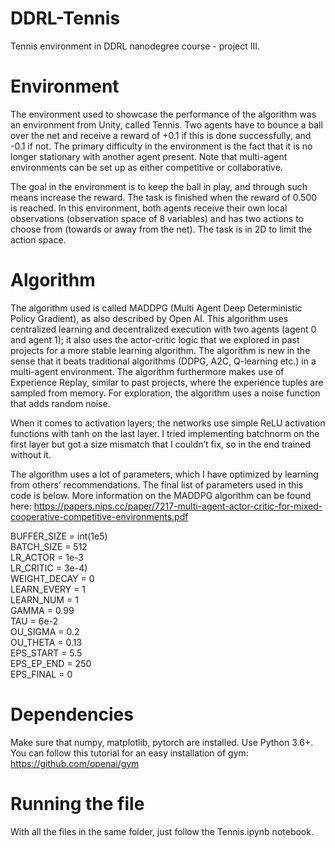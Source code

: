 # DDRL-Tennis
Tennis environment in DDRL nanodegree course - project III.

# Environment
The environment used to showcase the performance of the algorithm was an environment from Unity, called Tennis. Two agents have to bounce a ball over the net and receive a reward of +0.1 if this is done successfully, and -0.1 if not. The primary difficulty in the environment is the fact that it is no longer stationary with another agent present. Note that multi-agent environments can be set up as either competitive or collaborative. 

The goal in the environment is to keep the ball in play, and through such means increase the reward. The task is finished when the reward of 0.500 is reached. In this environment, both agents receive their own local observations (observation space of 8 variables) and has two actions to choose from (towards or away from the net). The task is in 2D to limit the action space.

# Algorithm
The algorithm used is called MADDPG (Multi Agent Deep Deterministic Policy Gradient), as also described by Open AI. This algorithm uses centralized learning and decentralized execution with two agents (agent 0 and agent 1); it also uses the actor-critic logic that we explored in past projects for a more stable learning algorithm. The algorithm is new in the sense that it beats traditional algorithms (DDPG, A2C, Q-learning etc.) in a multi-agent environment. The algorithm furthermore makes use of Experience Replay, similar to past projects, where the experience tuples are sampled from memory. For exploration, the algorithm uses a noise function that adds random noise. 

When it comes to activation layers; the networks use simple ReLU activation functions with tanh on the last layer. I tried implementing batchnorm on the first layer but got a size mismatch that I couldn’t fix, so in the end trained without it.

The algorithm uses a lot of parameters, which I have optimized by learning from others’ recommendations. The final list of parameters used in this code is below. More information on the MADDPG algorithm can be found here: https://papers.nips.cc/paper/7217-multi-agent-actor-critic-for-mixed-cooperative-competitive-environments.pdf

BUFFER_SIZE = int(1e5)  
BATCH_SIZE = 512         
LR_ACTOR = 1e-3         
LR_CRITIC = 3e-4)        
WEIGHT_DECAY = 0        
LEARN_EVERY = 1         
LEARN_NUM = 1           
GAMMA = 0.99            
TAU = 6e-2  
OU_SIGMA = 0.2          
OU_THETA = 0.13         
EPS_START = 5.5         
EPS_EP_END = 250        
EPS_FINAL = 0  

# Dependencies
Make sure that numpy, matplotlib, pytorch are installed. Use Python 3.6+. You can follow this tutorial for an easy installation of gym: https://github.com/openai/gym

# Running the file
With all the files in the same folder, just follow the Tennis.ipynb notebook.


